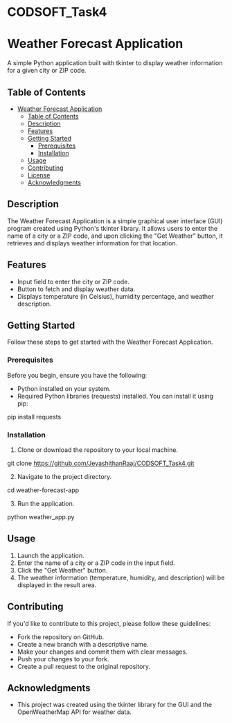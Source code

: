 # CODSOFT_Task4

# Weather Forecast Application

A simple Python application built with tkinter to display weather information for a given city or ZIP code.

## Table of Contents

- [Weather Forecast Application](#weather-forecast-application)
  - [Table of Contents](#table-of-contents)
  - [Description](#description)
  - [Features](#features)
  - [Getting Started](#getting-started)
    - [Prerequisites](#prerequisites)
    - [Installation](#installation)
  - [Usage](#usage)
  - [Contributing](#contributing)
  - [License](#license)
  - [Acknowledgments](#acknowledgments)

## Description

The Weather Forecast Application is a simple graphical user interface (GUI) program created using Python's tkinter library. It allows users to enter the name of a city or a ZIP code, and upon clicking the "Get Weather" button, it retrieves and displays weather information for that location.

## Features

- Input field to enter the city or ZIP code.
- Button to fetch and display weather data.
- Displays temperature (in Celsius), humidity percentage, and weather description.

## Getting Started

Follow these steps to get started with the Weather Forecast Application.

### Prerequisites

Before you begin, ensure you have the following:

- Python installed on your system.
- Required Python libraries (requests) installed. You can install it using pip:

pip install requests


### Installation

1. Clone or download the repository to your local machine.

git clone https://github.com/JeyashithanRaaj/CODSOFT_Task4.git

2. Navigate to the project directory.

cd weather-forecast-app

3. Run the application.


python weather_app.py

## Usage

1. Launch the application.
2. Enter the name of a city or a ZIP code in the input field.
3. Click the "Get Weather" button.
4. The weather information (temperature, humidity, and description) will be displayed in the result area.

## Contributing

If you'd like to contribute to this project, please follow these guidelines:

- Fork the repository on GitHub.
- Create a new branch with a descriptive name.
- Make your changes and commit them with clear messages.
- Push your changes to your fork.
- Create a pull request to the original repository.


## Acknowledgments

- This project was created using the tkinter library for the GUI and the OpenWeatherMap API for weather data.
